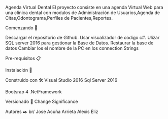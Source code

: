 Agenda Virtual Dental
El proyecto consiste en una agenda Virtual Web para una clinica dental con modulos de Administración de Usuarios,Agenda de Citas,Odontograma,Perfiles de Pacientes,Reportes.

Comenzando 🚀

Descargar el repositorio de Github.
Usar visualizador de codigo c#.
Ulizar SQL server 2016 para gestionar la Base de Datos.
Restaurar la base de datos
Cambiar los el nombre de la PC en los connection Strings

Pre-requisitos 📋

Instalación 🔧

Construido con 🛠️
Visual Studio 2016
Sql Server 2016

Bootsrap 4
.NetFramework

Versionado 📌
Change Significance

Autores ✒️ br/
Jose Acuña Arrieta
Alexis Eliz

